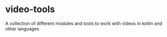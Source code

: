 # video-tools
A collection of different modules and tools to work with videos in kotlin and other languages
